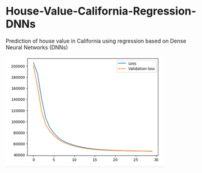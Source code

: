 # House-Value-California-Regression-DNNs
Prediction of house value in California using regression based on Dense Neural Networks (DNNs)

![regression](regression.png)
